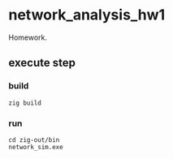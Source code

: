 # network_analysis_hw1
Homework.

## execute step

### build
```
zig build
```

### run
```
cd zig-out/bin
network_sim.exe
```
